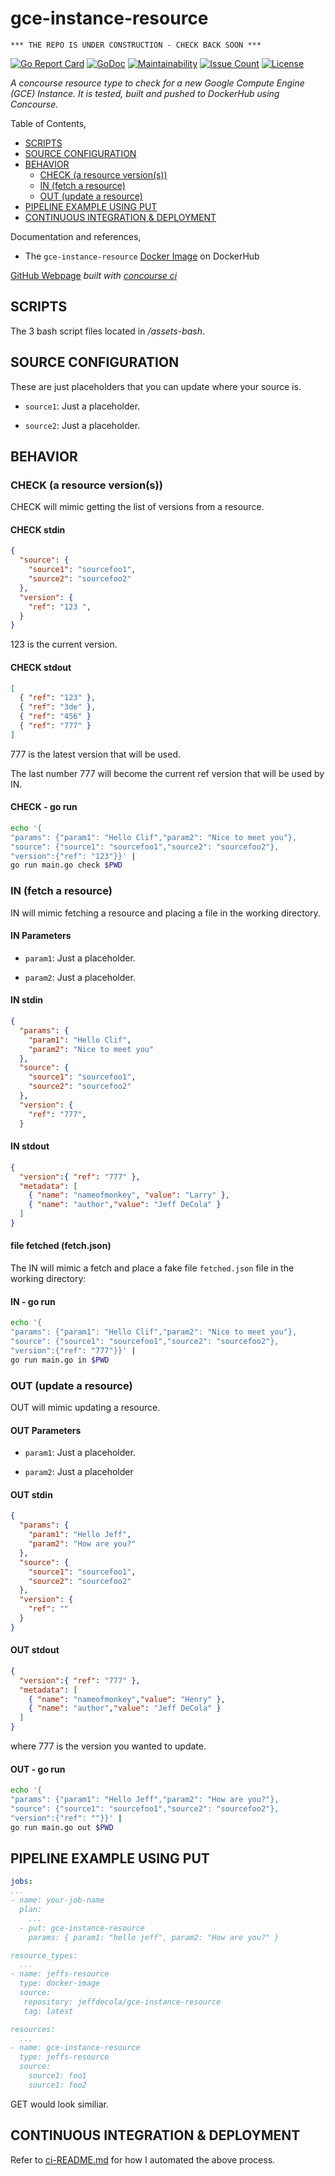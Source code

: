 # gce-instance-resource

```text
*** THE REPO IS UNDER CONSTRUCTION - CHECK BACK SOON ***
```

[![Go Report Card](https://goreportcard.com/badge/github.com/JeffDeCola/gce-instance-resource)](https://goreportcard.com/report/github.com/JeffDeCola/gce-instance-resource)
[![GoDoc](https://godoc.org/github.com/JeffDeCola/gce-instance-resource?status.svg)](https://godoc.org/github.com/JeffDeCola/gce-instance-resource)
[![Maintainability](https://api.codeclimate.com/v1/badges/6bdbf329d966437eec99/maintainability)](https://codeclimate.com/github/JeffDeCola/gce-instance-resource/maintainability)
[![Issue Count](https://codeclimate.com/github/JeffDeCola/gce-instance-resource/badges/issue_count.svg)](https://codeclimate.com/github/JeffDeCola/gce-instance-resource/issues)
[![License](http://img.shields.io/:license-mit-blue.svg)](http://jeffdecola.mit-license.org)

_A concourse resource type to check for a new Google Compute Engine (GCE) Instance.
It is tested, built and pushed to DockerHub using Concourse._

Table of Contents,

* [SCRIPTS](https://github.com/JeffDeCola/gce-instance-resource#scripts)
* [SOURCE CONFIGURATION](https://github.com/JeffDeCola/gce-instance-resource#source-configuration)
* [BEHAVIOR](https://github.com/JeffDeCola/gce-instance-resource#behavior)
  * [CHECK (a resource version(s))](https://github.com/JeffDeCola/gce-instance-resource#check-a-resource-versions)
  * [IN (fetch a resource)](https://github.com/JeffDeCola/gce-instance-resource#in-fetch-a-resource)
  * [OUT (update a resource)](https://github.com/JeffDeCola/gce-instance-resource#out-update-a-resouce)
* [PIPELINE EXAMPLE USING PUT](https://github.com/JeffDeCola/gce-instance-resource#pipeline-example-using-put)
* [CONTINUOUS INTEGRATION & DEPLOYMENT](https://github.com/JeffDeCola/gce-instance-resource#continuous-integration--deployment)

Documentation and references,

* The `gce-instance-resource`
  [Docker Image](https://hub.docker.com/r/jeffdecola/gce-instance-resource)
  on DockerHub

[GitHub Webpage](https://jeffdecola.github.io/gce-instance-resource/)
_built with
[concourse ci](https://github.com/JeffDeCola/gce-instance-resource/blob/master/ci-README.md)_

## SCRIPTS

The 3 bash script files located in _/assets-bash_.

## SOURCE CONFIGURATION

These are just placeholders that you can update where your source is.

* `source1`: Just a placeholder.

* `source2`: Just a placeholder.

## BEHAVIOR

### CHECK (a resource version(s))

CHECK will mimic getting the list of versions from a resource.

#### CHECK stdin

```json
{
  "source": {
    "source1": "sourcefoo1",
    "source2": "sourcefoo2"
  },
  "version": {
    "ref": "123 ",
  }
}
```

123 is the current version.

#### CHECK stdout

```json
[
  { "ref": "123" },
  { "ref": "3de" },
  { "ref": "456" }
  { "ref": "777" }
]
```

777 is the latest version that will be used.

The last number 777 will become the current ref version that will be used by IN.

#### CHECK - go run

```bash
echo '{
"params": {"param1": "Hello Clif","param2": "Nice to meet you"},
"source": {"source1": "sourcefoo1","source2": "sourcefoo2"},
"version":{"ref": "123"}}' |
go run main.go check $PWD
```

### IN (fetch a resource)

IN will mimic fetching a resource and placing a file in the working directory.

#### IN Parameters

* `param1`: Just a placeholder.

* `param2`: Just a placeholder.

#### IN stdin

```json
{
  "params": {
    "param1": "Hello Clif",
    "param2": "Nice to meet you"
  },
  "source": {
    "source1": "sourcefoo1",
    "source2": "sourcefoo2"
  },
  "version": {
    "ref": "777",
  }
```

#### IN stdout

```json
{
  "version":{ "ref": "777" },
  "metadata": [
    { "name": "nameofmonkey", "value": "Larry" },
    { "name": "author","value": "Jeff DeCola" }
  ]
}
```

#### file fetched (fetch.json)

The IN will mimic a fetch and place a fake file `fetched.json` file
in the working directory:

#### IN - go run

```bash
echo '{
"params": {"param1": "Hello Clif","param2": "Nice to meet you"},
"source": {"source1": "sourcefoo1","source2": "sourcefoo2"},
"version":{"ref": "777"}}' |
go run main.go in $PWD
```

### OUT (update a resource)

OUT will mimic updating a resource.

#### OUT Parameters

* `param1`: Just a placeholder.

* `param2`: Just a placeholder

#### OUT stdin

```json
{
  "params": {
    "param1": "Hello Jeff",
    "param2": "How are you?"
  },
  "source": {
    "source1": "sourcefoo1",
    "source2": "sourcefoo2"
  },
  "version": {
    "ref": ""
  }
}
```

#### OUT stdout

```json
{
  "version":{ "ref": "777" },
  "metadata": [
    { "name": "nameofmonkey","value": "Henry" },
    { "name": "author","value": "Jeff DeCola" }
  ]
}
```

where 777 is the version you wanted to update.

#### OUT - go run

```bash
echo '{
"params": {"param1": "Hello Jeff","param2": "How are you?"},
"source": {"source1": "sourcefoo1","source2": "sourcefoo2"},
"version":{"ref": ""}}' |
go run main.go out $PWD
```

## PIPELINE EXAMPLE USING PUT

```yaml
jobs:
...
- name: your-job-name
  plan:
    ...
  - put: gce-instance-resource
    params: { param1: "hello jeff", param2: "How are you?" }

resource_types:
  ...
- name: jeffs-resource
  type: docker-image
  source:
   repository: jeffdecola/gce-instance-resource
   tag: latest

resources:
  ...
- name: gce-instance-resource
  type: jeffs-resource
  source:
    source1: foo1
    source1: foo2
```

GET would look similiar.

## CONTINUOUS INTEGRATION & DEPLOYMENT

Refer to
[ci-README.md](https://github.com/JeffDeCola/gce-instance-resource/blob/master/ci-README.md)
for how I automated the above process.
